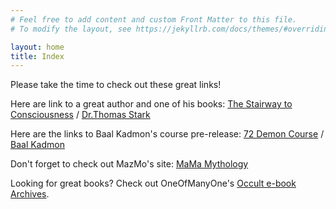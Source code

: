 ```yaml
---
# Feel free to add content and custom Front Matter to this file.
# To modify the layout, see https://jekyllrb.com/docs/themes/#overriding-theme-defaults

layout: home
title: Index
---
```


Please take the time to check out these great links!

Here are link to a great author and one of his books:
[The Stairway to Consciousness][featured-book] /
[Dr.Thomas Stark](https://www.amazon.com/Dr.-Thomas-Stark/e/B075J9RNJP)

Here are the links to Baal Kadmon's course pre-release:
[72 Demon Course][featured-page] /
[Baal Kadmon](https://baalkadmon.com/)

Don't forget to check out MazMo's site:
[MaMa Mythology][featured-site]

Looking for great books? Check out OneOfManyOne's [Occult e-book Archives][featured-archive].

[featured-book]: https://www.amazon.com/gp/aw/d/B07KY6QGN6
[featured-page]: https://www.occultcourses.com/predemon 
[featured-site]: https://mamamythology.com/
[featured-archive]: https://justpaste.it/WiLdOccultEbooks
[amermageddon]: https://armageddonconspiracy.co.uk/

